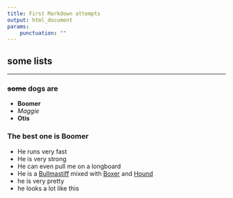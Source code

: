 ```yaml
---
title: First Markdown attempts
output: html_document
params:
    punctuation: ""
---
```

## some lists

____

### ~~some~~ dogs are

+ **Boomer**
+ *Maggie*
+ **Otis**

### The best one is **Boomer**

+ He runs very fast
+ He is very strong
+ He can even pull me on a longboard
+ He is a [Bullmastiff](https://www.google.com/search?q=bullmastiff&sxsrf=ALeKk00BGVtj9yJSyLJsPCaEWaWvFDK_xw:1622230644294&source=lnms&tbm=isch&sa=X&ved=2ahUKEwjzma-KkO3wAhVpc98KHSwxDv0Q_AUoAXoECAEQAw&biw=1280&bih=689) mixed with [Boxer](https://www.google.com/search?q=boxer&tbm=isch&ved=2ahUKEwiCn6yPkO3wAhWIVKwKHQgRBmwQ2-cCegQIABAA&oq=boxer&gs_lcp=CgNpbWcQAzIHCAAQsQMQQzIHCAAQsQMQQzIHCAAQsQMQQzIHCAAQsQMQQzIECAAQQzIECAAQQzIECAAQQzIECAAQQzIECAAQQzIECAAQQ1D_2wJYquQCYMjmAmgAcAB4AIABaYgBkQOSAQMxLjOYAQCgAQGqAQtnd3Mtd2l6LWltZ8ABAQ&sclient=img&ei=fkaxYILoK4ipsQWIopjgBg&bih=689&biw=1280) and [Hound](https://www.google.com/search?q=hound+dog&tbm=isch&ved=2ahUKEwjk3falkO3wAhUojK0KHaj-AVYQ2-cCegQIABAA&oq=hound&gs_lcp=CgNpbWcQARgAMgcIABCxAxBDMgcIABCxAxBDMgQIABBDMgQIABBDMgQIABBDMgQIABBDMgQIABBDMgQIABBDMgQIABBDMgQIABBDOgIIADoFCAAQsQM6CAgAELEDEIMBULbgAViS5AFgyu4BaABwAHgAgAFeiAHJA5IBATWYAQCgAQGqAQtnd3Mtd2l6LWltZ8ABAQ&sclient=img&ei=rkaxYOTOBKiYtgWo_YewBQ&bih=689&biw=1280)
+ he is very pretty
+ he looks a lot like this

![]()